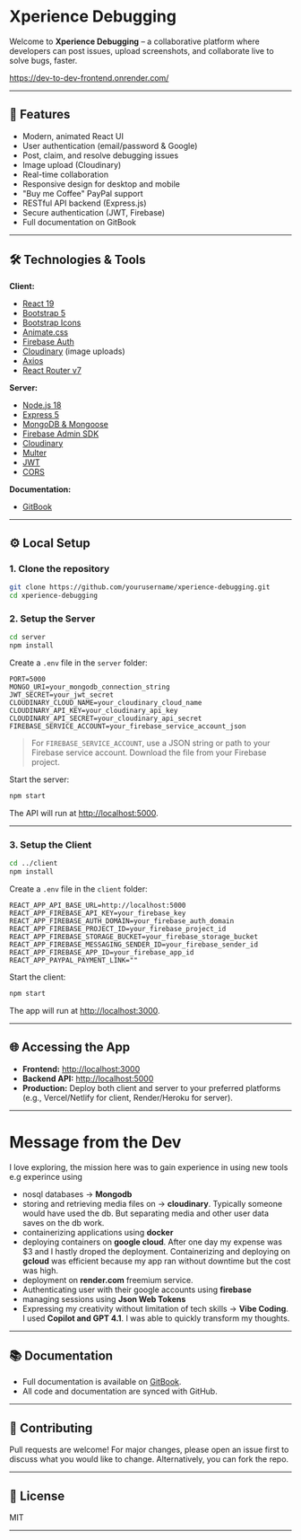 # Xperience Debugging

Welcome to **Xperience Debugging** – a collaborative platform where developers can post issues, upload screenshots, and collaborate live to solve bugs, faster.

<https://dev-to-dev-frontend.onrender.com/>

---

## 🚀 Features

- Modern, animated React UI
- User authentication (email/password & Google)
- Post, claim, and resolve debugging issues
- Image upload (Cloudinary)
- Real-time collaboration
- Responsive design for desktop and mobile
- "Buy me Coffee" PayPal support
- RESTful API backend (Express.js)
- Secure authentication (JWT, Firebase)
- Full documentation on GitBook

---

## 🛠️ Technologies & Tools

**Client:**

- [React 19](https://react.dev/)
- [Bootstrap 5](https://getbootstrap.com/)
- [Bootstrap Icons](https://icons.getbootstrap.com/)
- [Animate.css](https://animate.style/)
- [Firebase Auth](https://firebase.google.com/)
- [Cloudinary](https://cloudinary.com/) (image uploads)
- [Axios](https://axios-http.com/)
- [React Router v7](https://reactrouter.com/)

**Server:**

- [Node.js 18](https://nodejs.org/)
- [Express 5](https://expressjs.com/)
- [MongoDB & Mongoose](https://mongoosejs.com/)
- [Firebase Admin SDK](https://firebase.google.com/docs/admin/setup)
- [Cloudinary](https://cloudinary.com/)
- [Multer](https://github.com/expressjs/multer)
- [JWT](https://jwt.io/)
- [CORS](https://expressjs.com/en/resources/middleware/cors.html)

**Documentation:**

- [GitBook](https://www.gitbook.com/)

---

## ⚙️ Local Setup

### 1. Clone the repository

```sh
git clone https://github.com/yourusername/xperience-debugging.git
cd xperience-debugging
```

### 2. Setup the Server

```sh
cd server
npm install
```

Create a `.env` file in the `server` folder:

```env
PORT=5000
MONGO_URI=your_mongodb_connection_string
JWT_SECRET=your_jwt_secret
CLOUDINARY_CLOUD_NAME=your_cloudinary_cloud_name
CLOUDINARY_API_KEY=your_cloudinary_api_key
CLOUDINARY_API_SECRET=your_cloudinary_api_secret
FIREBASE_SERVICE_ACCOUNT=your_firebase_service_account_json
```

> For `FIREBASE_SERVICE_ACCOUNT`, use a JSON string or path to your Firebase service account. Download the file from your Firebase project.

Start the server:

```sh
npm start
```

The API will run at [http://localhost:5000](http://localhost:5000).

---

### 3. Setup the Client

```sh
cd ../client
npm install
```

Create a `.env` file in the `client` folder:

```env
REACT_APP_API_BASE_URL=http://localhost:5000
REACT_APP_FIREBASE_API_KEY=your_firebase_key
REACT_APP_FIREBASE_AUTH_DOMAIN=your_firebase_auth_domain
REACT_APP_FIREBASE_PROJECT_ID=your_firebase_project_id
REACT_APP_FIREBASE_STORAGE_BUCKET=your_firebase_storage_bucket
REACT_APP_FIREBASE_MESSAGING_SENDER_ID=your_firebase_sender_id
REACT_APP_FIREBASE_APP_ID=your_firebase_app_id
REACT_APP_PAYPAL_PAYMENT_LINK=""
```

Start the client:

```sh
npm start
```

The app will run at [http://localhost:3000](http://localhost:3000).

---

## 🌐 Accessing the App

- **Frontend:** [http://localhost:3000](http://localhost:3000)
- **Backend API:** [http://localhost:5000](http://localhost:5000)
- **Production:** Deploy both client and server to your preferred platforms (e.g., Vercel/Netlify for client, Render/Heroku for server).

---

# Message from the Dev

I love exploring, the mission here was to gain experience in using new tools
e.g
experince using
- nosql databases -> **Mongodb**
- storing and retrieving media files on -> **cloudinary**. Typically
someone would have used the db. But separating media and other user data
saves on the db work.
- containerizing applications using **docker**
- deploying containers on **google cloud**. After one day my expense was $3
and I hastly droped the deployment. Containerizing and deploying on **gcloud** was efficient because my app ran without downtime but the cost
was high.
- deployment on **render.com** freemium service.
- Authenticating user with their google accounts using **firebase**
- managing sessions using **Json Web Tokens**
- Expressing my creativity without limitation of tech skills -> **Vibe Coding**. I used **Copilot and GPT 4.1**. I was able to quickly transform
my thoughts.
---

## 📚 Documentation

- Full documentation is available on [GitBook](https://your-gitbook-url.gitbook.io/xperience-debugging/).
- All code and documentation are synced with GitHub.

---

## 🤝 Contributing

Pull requests are welcome! For major changes, please open an issue first to discuss what you would like to change. Alternatively, you can fork the repo.

---

## 📄 License

MIT

---
